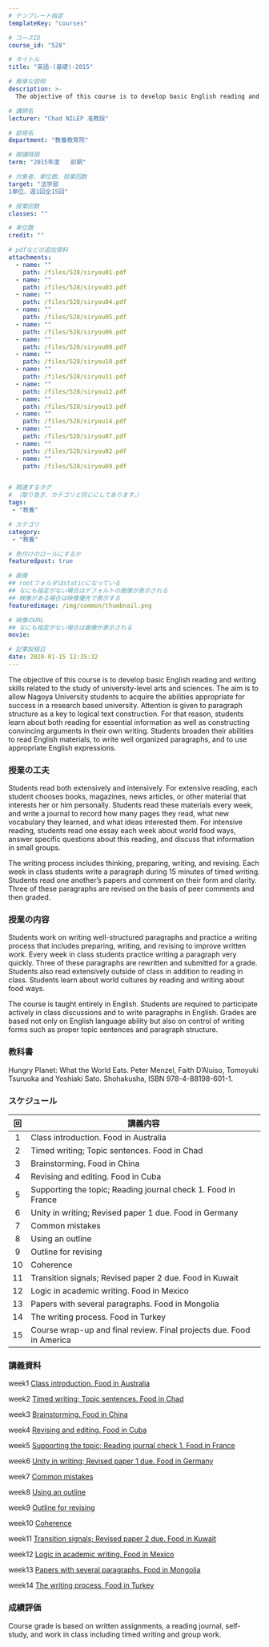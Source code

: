 ```yaml
---
# テンプレート指定
templateKey: "courses"

# コースID
course_id: "528"

# タイトル
title: "英語-(基礎)-2015"

# 簡単な説明
description: >-
  The objective of this course is to develop basic English reading and writing skills related to the s...

# 講師名
lecturer: "Chad NILEP 准教授"

# 部局名
department: "教養教育院"

# 開講時限
term: "2015年度	前期"

# 対象者、単位数、授業回数
target: "法学部
1単位、週1回全15回"

# 授業回数
classes: ""

# 単位数
credit: ""

# pdfなどの追加資料
attachments: 
  - name: "" 
    path: /files/528/siryou01.pdf
  - name: "" 
    path: /files/528/siryou03.pdf
  - name: "" 
    path: /files/528/siryou04.pdf
  - name: "" 
    path: /files/528/siryou05.pdf
  - name: "" 
    path: /files/528/siryou06.pdf
  - name: "" 
    path: /files/528/siryou08.pdf
  - name: "" 
    path: /files/528/siryou10.pdf
  - name: "" 
    path: /files/528/siryou11.pdf
  - name: "" 
    path: /files/528/siryou12.pdf
  - name: "" 
    path: /files/528/siryou13.pdf
  - name: "" 
    path: /files/528/siryou14.pdf
  - name: "" 
    path: /files/528/siryou07.pdf
  - name: "" 
    path: /files/528/siryou02.pdf
  - name: "" 
    path: /files/528/siryou09.pdf


# 関連するタグ
# （取り急ぎ、カテゴリと同じにしてあります。）
tags:
 - "教養"

# カテゴリ
category:
 - "教養"

# 色付けのロールにするか
featuredpost: true

# 画像
## rootフォルダはstaticになっている
## なにも指定がない場合はデフォルトの画像が表示される
## 映像がある場合は映像優先で表示する
featuredimage: /img/common/thumbnail.png

# 映像のURL
## なにも指定がない場合は画像が表示される
movie: 

# 記事投稿日
date: 2020-01-15 12:35:32
---
```



The objective of this course is to develop basic English reading and writing skills related to the study of university-level arts and sciences. The aim is to allow Nagoya University students to acquire the abilities appropriate for success in a research based university. Attention is given to paragraph structure as a key to logical text construction. For that reason, students learn about both reading for essential information as well as constructing convincing arguments in their own writing. Students broaden their abilities to read English materials, to write well organized paragraphs, and to use appropriate English expressions.


### 授業の工夫

Students read both extensively and intensively.
For extensive reading, each student chooses books, magazines, news articles, or other material that interests her or him personally.
Students read these materials every week, and write a journal to record how many pages they read, what new vocabulary they learned, and what ideas interested them.
For intensive reading, students read one essay each week about world food ways, answer specific questions about this reading, and discuss that information in small groups.

The writing process includes thinking, preparing, writing, and revising.
Each week in class students write a paragraph during 15 minutes of timed writing.
Students read one another&rsquo;s papers and comment on their form and clarity.
Three of these paragraphs are revised on the basis of peer comments and then graded.





### 授業の内容

Students work on writing well-structured paragraphs and practice a writing process that includes preparing, writing, and revising to improve written work. Every week in class students practice writing a paragraph very quickly.
Three of these paragraphs are rewritten and submitted for a grade.
Students also read extensively outside of class in addition to reading in class.
Students learn about world cultures by reading and writing about food ways.

The course is taught entirely in English.
Students are required to participate actively in class discussions and to write paragraphs in English.
Grades are based not only on English language ability but also on control of writing forms such as proper topic sentences and paragraph structure.


### 教科書

Hungry Planet: What the World Eats. Peter Menzel, Faith D&rsquo;Aluiso, Tomoyuki Tsuruoka and Yoshiaki Sato. Shohakusha, ISBN 978-4-88198-601-1.



### スケジュール

| 回 | 講義内容                                                             |
|:--:|----------------------------------------------------------------------|
|  1 | Class introduction. Food in Australia                                |
|  2 | Timed writing; Topic sentences. Food in Chad                         |
|  3 | Brainstorming. Food in China                                         |
|  4 | Revising and editing. Food in Cuba                                   |
|  5 | Supporting the topic; Reading journal check 1. Food in France        |
|  6 | Unity in writing; Revised paper 1 due. Food in Germany               |
|  7 | Common mistakes                                                      |
|  8 | Using an outline                                                     |
|  9 | Outline for revising                                                 |
| 10 | Coherence                                                            |
| 11 | Transition signals; Revised paper 2 due. Food in Kuwait              |
| 12 | Logic in academic writing. Food in Mexico                            |
| 13 | Papers with several paragraphs. Food in Mongolia                     |
| 14 | The writing process. Food in Turkey                                  |
| 15 | Course wrap-up and final review. Final projects due. Food in America |




### 講義資料

week1
[Class introduction. Food in Australia](/files/528/siryou01.pdf) 

week2
[Timed writing; Topic sentences. Food in Chad](/files/528/siryou02.pdf) 

week3
[Brainstorming. Food in China](/files/528/siryou03.pdf) 

week4
[Revising and editing. Food in Cuba](/files/528/siryou04.pdf) 

week5
[Supporting the topic; Reading journal check 1. Food in France](/files/528/siryou05.pdf) 

week6
[Unity in writing; Revised paper 1 due. Food in Germany](/files/528/siryou06.pdf) 

week7
[Common mistakes](/files/528/siryou07.pdf) 

week8
[Using an outline](/files/528/siryou08.pdf) 

week9
[Outline for revising](/files/528/siryou09.pdf) 

week10
[Coherence](/files/528/siryou10.pdf) 

week11
[Transition signals; Revised paper 2 due. Food in Kuwait](/files/528/siryou11.pdf) 

week12
[Logic in academic writing. Food in Mexico](/files/528/siryou12.pdf) 

week13
[Papers with several paragraphs. Food in Mongolia](/files/528/siryou13.pdf) 

week14
[The writing process. Food in Turkey](/files/528/siryou14.pdf) 







### 成績評価

Course grade is based on written assignments, a reading journal, self-study, and work in class including timed writing and group work.



